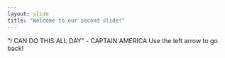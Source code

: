 ```yaml
---
layout: slide
title: "Welcome to our second slide!"
---
```

"I CAN DO THIS ALL DAY" - CAPTAIN AMERICA 
Use the left arrow to go back!
